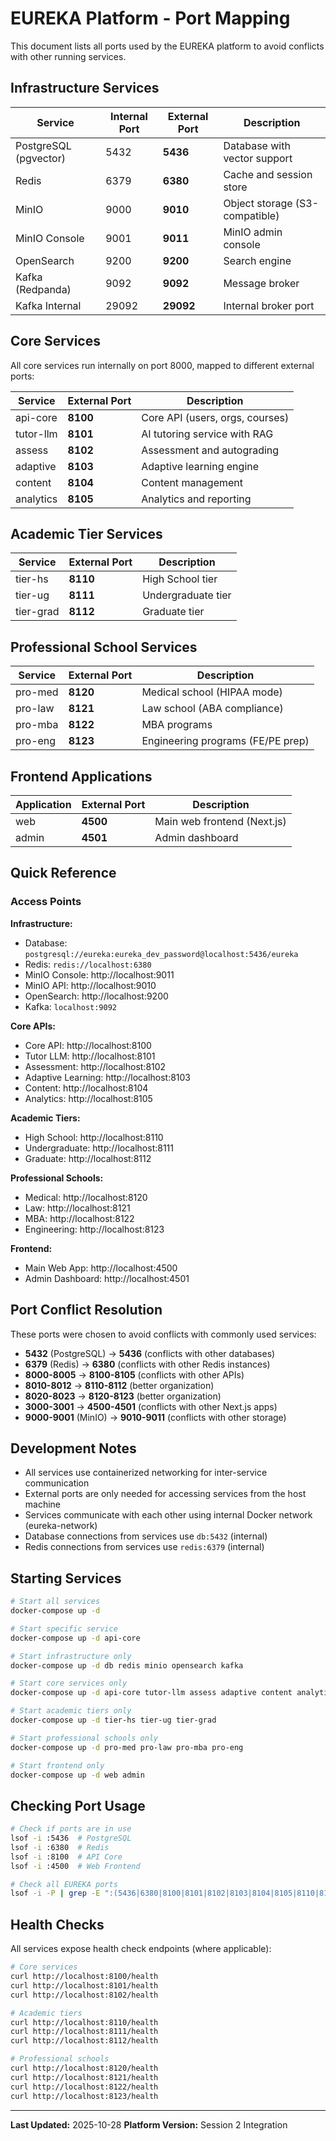 # EUREKA Platform - Port Mapping

This document lists all ports used by the EUREKA platform to avoid conflicts with other running services.

## Infrastructure Services

| Service | Internal Port | External Port | Description |
|---------|--------------|---------------|-------------|
| PostgreSQL (pgvector) | 5432 | **5436** | Database with vector support |
| Redis | 6379 | **6380** | Cache and session store |
| MinIO | 9000 | **9010** | Object storage (S3-compatible) |
| MinIO Console | 9001 | **9011** | MinIO admin console |
| OpenSearch | 9200 | **9200** | Search engine |
| Kafka (Redpanda) | 9092 | **9092** | Message broker |
| Kafka Internal | 29092 | **29092** | Internal broker port |

## Core Services

All core services run internally on port 8000, mapped to different external ports:

| Service | External Port | Description |
|---------|--------------|-------------|
| api-core | **8100** | Core API (users, orgs, courses) |
| tutor-llm | **8101** | AI tutoring service with RAG |
| assess | **8102** | Assessment and autograding |
| adaptive | **8103** | Adaptive learning engine |
| content | **8104** | Content management |
| analytics | **8105** | Analytics and reporting |

## Academic Tier Services

| Service | External Port | Description |
|---------|--------------|-------------|
| tier-hs | **8110** | High School tier |
| tier-ug | **8111** | Undergraduate tier |
| tier-grad | **8112** | Graduate tier |

## Professional School Services

| Service | External Port | Description |
|---------|--------------|-------------|
| pro-med | **8120** | Medical school (HIPAA mode) |
| pro-law | **8121** | Law school (ABA compliance) |
| pro-mba | **8122** | MBA programs |
| pro-eng | **8123** | Engineering programs (FE/PE prep) |

## Frontend Applications

| Application | External Port | Description |
|------------|--------------|-------------|
| web | **4500** | Main web frontend (Next.js) |
| admin | **4501** | Admin dashboard |

## Quick Reference

### Access Points

**Infrastructure:**
- Database: `postgresql://eureka:eureka_dev_password@localhost:5436/eureka`
- Redis: `redis://localhost:6380`
- MinIO Console: http://localhost:9011
- MinIO API: http://localhost:9010
- OpenSearch: http://localhost:9200
- Kafka: `localhost:9092`

**Core APIs:**
- Core API: http://localhost:8100
- Tutor LLM: http://localhost:8101
- Assessment: http://localhost:8102
- Adaptive Learning: http://localhost:8103
- Content: http://localhost:8104
- Analytics: http://localhost:8105

**Academic Tiers:**
- High School: http://localhost:8110
- Undergraduate: http://localhost:8111
- Graduate: http://localhost:8112

**Professional Schools:**
- Medical: http://localhost:8120
- Law: http://localhost:8121
- MBA: http://localhost:8122
- Engineering: http://localhost:8123

**Frontend:**
- Main Web App: http://localhost:4500
- Admin Dashboard: http://localhost:4501

## Port Conflict Resolution

These ports were chosen to avoid conflicts with commonly used services:
- **5432** (PostgreSQL) → **5436** (conflicts with other databases)
- **6379** (Redis) → **6380** (conflicts with other Redis instances)
- **8000-8005** → **8100-8105** (conflicts with other APIs)
- **8010-8012** → **8110-8112** (better organization)
- **8020-8023** → **8120-8123** (better organization)
- **3000-3001** → **4500-4501** (conflicts with other Next.js apps)
- **9000-9001** (MinIO) → **9010-9011** (conflicts with other storage)

## Development Notes

- All services use containerized networking for inter-service communication
- External ports are only needed for accessing services from the host machine
- Services communicate with each other using internal Docker network (eureka-network)
- Database connections from services use `db:5432` (internal)
- Redis connections from services use `redis:6379` (internal)

## Starting Services

```bash
# Start all services
docker-compose up -d

# Start specific service
docker-compose up -d api-core

# Start infrastructure only
docker-compose up -d db redis minio opensearch kafka

# Start core services only
docker-compose up -d api-core tutor-llm assess adaptive content analytics

# Start academic tiers only
docker-compose up -d tier-hs tier-ug tier-grad

# Start professional schools only
docker-compose up -d pro-med pro-law pro-mba pro-eng

# Start frontend only
docker-compose up -d web admin
```

## Checking Port Usage

```bash
# Check if ports are in use
lsof -i :5436  # PostgreSQL
lsof -i :6380  # Redis
lsof -i :8100  # API Core
lsof -i :4500  # Web Frontend

# Check all EUREKA ports
lsof -i -P | grep -E ":(5436|6380|8100|8101|8102|8103|8104|8105|8110|8111|8112|8120|8121|8122|8123|4500|4501|9010|9011)"
```

## Health Checks

All services expose health check endpoints (where applicable):

```bash
# Core services
curl http://localhost:8100/health
curl http://localhost:8101/health
curl http://localhost:8102/health

# Academic tiers
curl http://localhost:8110/health
curl http://localhost:8111/health
curl http://localhost:8112/health

# Professional schools
curl http://localhost:8120/health
curl http://localhost:8121/health
curl http://localhost:8122/health
curl http://localhost:8123/health
```

---

**Last Updated:** 2025-10-28
**Platform Version:** Session 2 Integration
